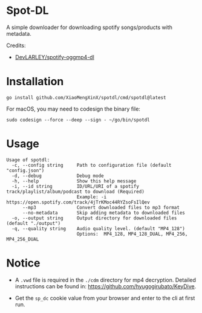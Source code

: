 # Spot-DL

A simple downloader for downloading spotify songs/products with metadata.

Credits:

- [DevLARLEY/spotify-oggmp4-dl](https://github.com/DevLARLEY/spotify-oggmp4-dl)

# Installation

```shell
go install github.com/XiaoMengXinX/spotdl/cmd/spotdl@latest
```

For macOS, you may need to codesign the binary file:

```shell
sudo codesign --force --deep --sign - ~/go/bin/spotdl
```

# Usage

```shell
Usage of spotdl:
  -c, --config string     Path to configuration file (default "config.json")
  -d, --debug             Debug mode
  -h, --help              Show this help message
  -i, --id string         ID/URL/URI of a spotify track/playlist/album/podcast to download (Required)
                          Example: -i https://open.spotify.com/track/4jTrKMoc44RYZsoFsIlQev
      --mp3               Convert downloaded files to mp3 format
      --no-metadata       Skip adding metadata to downloaded files
  -o, --output string     Output directory for downloaded files (default "./output")
  -q, --quality string    Audio quality level. (default "MP4_128")
                          Options:	MP4_128, MP4_128_DUAL, MP4_256, MP4_256_DUAL
```

# Notice

- A `.vwd` file is required in the `./cdm` directory for mp4 decryption. Detailed instructions can be found
  in: https://github.com/hyugogirubato/KeyDive.

- Get the `sp_dc` cookie value from your browser and enter to the cli at first run.